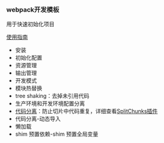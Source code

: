 ### webpack开发模板

用于快速初始化项目

[使用指南](https://webpack.docschina.org/guides/code-splitting/)

* 安装
* 初始化配置
* 资源管理
* 输出管理
* 开发模式
* 模块热替换
* tree shaking：去掉未引用代码
* 生产环境和开发环境配置分离
* [代码分离](https://webpack.docschina.org/guides/code-splitting/)：防止切片中代码重复，详细查看[SplitChunks插件](https://webpack.docschina.org/plugins/split-chunks-plugin/)
* 代码分离-动态导入
* 懒加载
* shim 预置依赖-shim 预置全局变量
